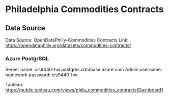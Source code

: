# Philadelphia Commodities Contracts

## Data Source

Data Source: OpenDataPhilly-Commodities Contracts
Link: https://opendataphilly.org/datasets/commodities-contracts/

### Azure PostgrSQL

Server name: cis9440-hw.postgres.database.azure.com
Admin username: homework
password: cis9440-hw

Tableau: https://public.tableau.com/views/phila_commodities_contracts/Dashboard1
